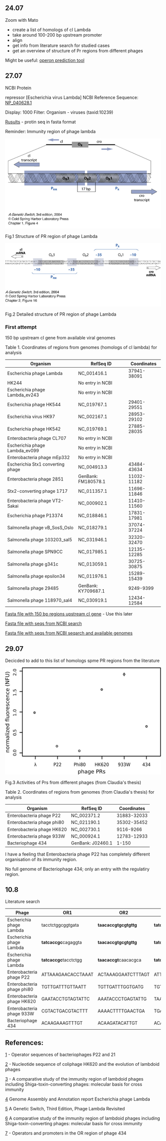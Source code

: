 ## 24.07

Zoom with Mato

- create a list of homologs of cI Lambda
- take around 100-200 bp upstream promoter
- align
- get info from literature search for studied cases
- get an overview of structure of Pr regions from different phages

Might be useful: [operon prediction tool](http://www.softberry.com/berry.phtml?topic=index&group=programs&subgroup=gfindb&gclid=Cj0KCQjwjer4BRCZARIsABK4QeUp8Z9j2BHO1GEtD2Igz7hu5hHQCUDW8dKenXb9X3W8Ym7MdT6olssaAmAWEALw_wcB)

## 27.07

NCBI Protein

repressor [Escherichia virus Lambda]
NCBI Reference Sequence: [NP_040628.1](https://www.ncbi.nlm.nih.gov/protein/NP_040628.1)

Display: 1000
Filter: Organism - viruses (taxid:10239)

[Rusults](https://github.com/agreshno/Mato/blob/master/seqdump%20(2).txt) - protin seq in fasta format

Reminder: Immunity region of phage lambda

![immunity_reg_L_phage](https://github.com/agreshno/Mato/blob/master/immunity_region_lambda_phage.jpg)

Fig.1 Structure of PR region of phage Lambda

![im_region_L_phage_seq](https://github.com/agreshno/Mato/blob/master/immunity_region_lambda_phage_seq.jpg)

Fig.2 Detailed structure of PR region of phage Lambda

### First attempt

150 bp upstream cI gene from available viral genomes

Table 1. Coordinates of regions from genomes (homologs of cI lambda) for analysis

Organism | RefSeq ID | Coordinates
--|--|--
Escherichia phage Lambda | NC_001416.1 | 37941-38091
HK244 | No entry in NCBI | 
Escherichia phage Lambda_ev243 | No entry in NCBI |
Escherichia phage HK544 | NC_019767.1 | 29401-29551
Escherichia virus HK97 | NC_002167.1 | 28953-29102
Escherichia phage HK542 | NC_019769.1 | 27885-28035
Enterobacteria phage CL707 | No entry in NCBI |
Escherichia phage Lambda_ev099 | No entry in NCBI |
Enterobacteria phage mEp332 | No entry in NCBI |
Escherichia Stx1 converting phage | NC_004913.3 | 43484-43634
Enterobacteria phage 2851 | GenBank: FM180578.1 | 11032-11182
Stx2-converting phage 1717 | NC_011357.1 | 11696-11846
Enterobacteria phage VT2-Sakai | NC_000902.1 | 11410-11560
Escherichia phage P13374 | NC_018846.1 | 17831-17981
Salmonella phage vB_SosS_Oslo | NC_018279.1 | 37074-37224
Salmonella phage 103203_sal5 | NC_031946.1 | 32320-32470
Salmonella phage SPN9CC | NC_017985.1 | 12135-12285
Salmonella phage g341c | NC_013059.1 | 30725-30875
Salmonella phage epsilon34 | NC_011976.1 | 15289-15439
Salmonella phage 29485 | GenBank: KY709687.1 | 9249-9399
Salmonella phage 118970_sal4 | NC_030919.1 | 12434-12584

[Fasta file with 150 bp regions upstream cI gene](https://github.com/agreshno/Mato/blob/master/seq/upstream_cI_phages.txt) - Use this later

[Fasta file with seqs from NCBI search](https://github.com/agreshno/Mato/blob/master/seq/cI_lambda_homoligs_complete%20seqs.txt)

[Fasta file with seqs from NCBI seqarch and available genomes](https://github.com/agreshno/Mato/blob/master/seq/cI_lambda_homologs_complete-seqs_with_genomes_av.txt)

## 29.07

Decicded to add to this list of homologs spme PR regions from the literature

![Pr_regions](https://github.com/agreshno/Mato/blob/master/rel(Lambda)_PR.png)

Fig.3 Activities of Prs from different phages (from Claudia's thesis)

Table 2. Coordinates of regions from genomes (from Claudia's thesis) for analysis

Organism | RefSeq ID | Coordinates
--|--|--
Enterobacteria phage P22 | NC_002371.2 | 31883-32033
Enterobacteria phage phi80 | NC_021190.1 | 35302-35452
Enterobacteria phage HK620 | NC_002730.1 | 9116-9266
Enterobacteria phage 933W | NC_000924.1 | 12783-12933
Bacteriophage 434 | GenBank: J02460.1 | 1-150

I have a feeling that Enterobacteria phage P22 has completely different organisation of its immunity region.

No full genome of Bacteriophage 434; only an entry with the regulatiry region.

## 10.8

Literature search

Phage | OR1 | OR2 | OR3 | OL1 | OL2 | OL3 | Ref
-|-|-|-|-|-|-|-
Escherichia phage Lambda | tacctctggcggtgata | **taacaccgtgcgtgttg** | **tatcaccgcaagggata** | **tatcaccgccagtggta** | caac accg ccag agata | **tatcaccgcagatggtt** | [4]
Escherichia phage Lambda | **tatcaccgc**cagaggta | **taacaccgtgcgtgttg** | **tatcaccgcaagggata** | **tatcaccgccagtggta** | **tatctctggc**ggtgttg | **tatcaccgcagatggtt** | [5]
Escherichia phage Lambda | **tatcaccgc**tacctctgg |**taacaccgt**caacacgca| **tatcaccgc**tatcaccgc| **tatcaccgc**taccactgg| **tatctctggc**aacaccgc| **tatcaccgc**aaccatctg| [6]
Enterobacteria phage P22 | ATTAAAGAACACCTAAAT | ACTAAAGGAATCTTTAGT | ATTTAAGATGACTTAACT | ATTTAAGACTTCTTAATT | TTTGAAGAAAACTTAAAT | ACTTAAGTTTTTATTTGA | [1]
Enterobacteria phage phi80 | TGTTGATTTGTTAATT |  TGTTGATTTGGTGATG | TGTGGATTTGTTTACC | TGTGGATTTGTTTAAT | TGTGGAATTGTTGACC | TGTTGATTTGTTGATT | [3]
Enterobacteria phage HK620 | GAATACCTGTAGTATTC | AAATACCCTGAGTATTG | TAATAGCTAAGGTACTT | AAATACCTACAGTATTC | AAATACCTTGGGTATTT | TTATCATTATTTCATCA | [2]
Enterobacteria phage 933W | CGTACTGACGTACTTT | AAAACTTTTGAACTGA | TGAACCATCGTACTCA | TGAACCAACGAACTAT |-|-| [3]
Bacteriophage 434 | ACAAGAAAGTTTGT  | ACAAGATACATTGT | ACAAGAAAAACTGT |  |  |  | [7]

## References:

[1](https://www.sciencedirect.com/science/article/pii/0022283680901588) - Operator sequences of bacteriophages P22 and 21

[2](https://www.sciencedirect.com/science/article/pii/S0022283601948685) - Nucleotide sequence of coliphage HK620 and the evolution of lambdoid phages

[3](https://www.jstage.jst.go.jp/article/ggs/75/5/75_5_223/_article/-char/ja/) - A comparative study of the immunity region of lambdoid phages including Shiga-toxin-converting phages: molecular basis for cross immunity

[4](https://www.ncbi.nlm.nih.gov/nuccore/NC_001416.1) Genome Assembly and Annotation report Escherichia phage Lambda

[5](https://www.cshlpress.com/default.tpl?cart=1597250558181953169&fromlink=T&linkaction=full&linksortby=oop_title&--eqSKUdatarq=468) A Genetic Switch, Third Edition, Phage Lambda Revisited

[6](https://pubmed.ncbi.nlm.nih.gov/11245215/) A comparative study of the immunity region of lambdoid phages including Shiga-toxin-converting phages: molecular basis for cross immunity

[7](https://www.ncbi.nlm.nih.gov/pmc/articles/PMC327785/pdf/nar00445-0275.pdf) - Operators and promoters in the OR region of phage 434
